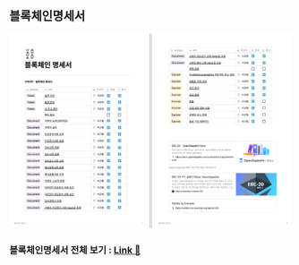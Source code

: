 ## 블록체인명세서

![블록체인명세서](./assets/블록체인명세서_예시_사진.PNG)

### 블록체인명세서 전체 보기 : [Link 🔗](./assets/블록체인명세서.pdf)
